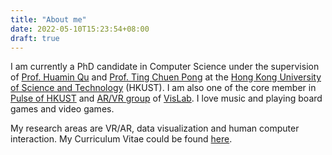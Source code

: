 ```yaml
---
title: "About me"
date: 2022-05-10T15:23:54+08:00
draft: true
---
```


I am currently a PhD candidate in Computer Science under the supervision of [Prof. Huamin Qu](http://huamin.org) and [Prof. Ting Chuen Pong](https://seng.hkust.edu.hk/about/people/faculty/ting-chuen-pong) at the [Hong Kong University of Science and Technology](https://www.ust.hk) (HKUST). I am also one of the core member in [Pulse of HKUST](https://pulse.ust.hk) and [AR/VR group](http://vis.cse.ust.hk/groups/xr-vis) of [VisLab](http://vis.cse.ust.hk). I love music and playing board games and video games.

My research areas are VR/AR, data visualization and human computer interaction. My Curriculum Vitae could be found [here](/cv.pdf).
